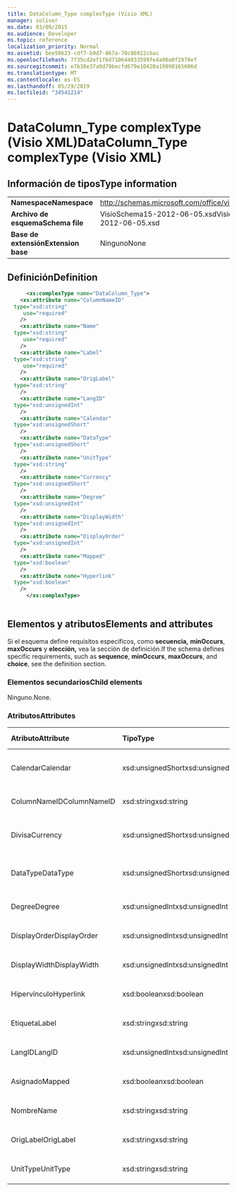 ```yaml
---
title: DataColumn_Type complexType (Visio XML)
manager: soliver
ms.date: 03/09/2015
ms.audience: Developer
ms.topic: reference
localization_priority: Normal
ms.assetid: bee50623-cdf7-b9d7-867a-70c86922cbac
ms.openlocfilehash: 7f35cd2ef1f6d710644033599fe4a90a0f2978ef
ms.sourcegitcommit: e7b38e37a9d79becfd679e10420a19890165606d
ms.translationtype: MT
ms.contentlocale: es-ES
ms.lasthandoff: 05/29/2019
ms.locfileid: "34541214"
---
```

# <a name="datacolumn_type-complextype-visio-xml"></a><span data-ttu-id="08acd-102">DataColumn_Type complexType (Visio XML)</span><span class="sxs-lookup"><span data-stu-id="08acd-102">DataColumn_Type complexType (Visio XML)</span></span>

## <a name="type-information"></a><span data-ttu-id="08acd-103">Información de tipos</span><span class="sxs-lookup"><span data-stu-id="08acd-103">Type information</span></span>

|||
|:-----|:-----|
|<span data-ttu-id="08acd-104">**Namespace**</span><span class="sxs-lookup"><span data-stu-id="08acd-104">**Namespace**</span></span> <br/> |http://schemas.microsoft.com/office/visio/2011/1/core  <br/> |
|<span data-ttu-id="08acd-105">**Archivo de esquema**</span><span class="sxs-lookup"><span data-stu-id="08acd-105">**Schema file**</span></span> <br/> |<span data-ttu-id="08acd-106">VisioSchema15-2012-06-05.xsd</span><span class="sxs-lookup"><span data-stu-id="08acd-106">VisioSchema15-2012-06-05.xsd</span></span>  <br/> |
|<span data-ttu-id="08acd-107">**Base de extensión**</span><span class="sxs-lookup"><span data-stu-id="08acd-107">**Extension base**</span></span> <br/> |<span data-ttu-id="08acd-108">Ninguno</span><span class="sxs-lookup"><span data-stu-id="08acd-108">None</span></span>  <br/> |
   
## <a name="definition"></a><span data-ttu-id="08acd-109">Definición</span><span class="sxs-lookup"><span data-stu-id="08acd-109">Definition</span></span>

```XML
      <xs:complexType name="DataColumn_Type">
    <xs:attribute name="ColumnNameID"
  type="xsd:string"
     use="required"
    />
    <xs:attribute name="Name"
  type="xsd:string"
     use="required"
    />
    <xs:attribute name="Label"
  type="xsd:string"
     use="required"
    />
    <xs:attribute name="OrigLabel"
  type="xsd:string"
    />
    <xs:attribute name="LangID"
  type="xsd:unsignedInt"
    />
    <xs:attribute name="Calendar"
  type="xsd:unsignedShort"
    />
    <xs:attribute name="DataType"
  type="xsd:unsignedShort"
    />
    <xs:attribute name="UnitType"
  type="xsd:string"
    />
    <xs:attribute name="Currency"
  type="xsd:unsignedShort"
    />
    <xs:attribute name="Degree"
  type="xsd:unsignedInt"
    />
    <xs:attribute name="DisplayWidth"
  type="xsd:unsignedInt"
    />
    <xs:attribute name="DisplayOrder"
  type="xsd:unsignedInt"
    />
    <xs:attribute name="Mapped"
  type="xsd:boolean"
    />
    <xs:attribute name="Hyperlink"
  type="xsd:boolean"
    />
      </xs:complexType>
      
```

## <a name="elements-and-attributes"></a><span data-ttu-id="08acd-110">Elementos y atributos</span><span class="sxs-lookup"><span data-stu-id="08acd-110">Elements and attributes</span></span>

<span data-ttu-id="08acd-111">Si el esquema define requisitos específicos, como **secuencia,** **minOccurs**, **maxOccurs** y **elección,** vea la sección de definición.</span><span class="sxs-lookup"><span data-stu-id="08acd-111">If the schema defines specific requirements, such as **sequence**, **minOccurs**, **maxOccurs**, and **choice**, see the definition section.</span></span> 
  
### <a name="child-elements"></a><span data-ttu-id="08acd-112">Elementos secundarios</span><span class="sxs-lookup"><span data-stu-id="08acd-112">Child elements</span></span>

<span data-ttu-id="08acd-113">Ninguno.</span><span class="sxs-lookup"><span data-stu-id="08acd-113">None.</span></span>
  
### <a name="attributes"></a><span data-ttu-id="08acd-114">Atributos</span><span class="sxs-lookup"><span data-stu-id="08acd-114">Attributes</span></span>

|<span data-ttu-id="08acd-115">**Atributo**</span><span class="sxs-lookup"><span data-stu-id="08acd-115">**Attribute**</span></span>|<span data-ttu-id="08acd-116">**Tipo**</span><span class="sxs-lookup"><span data-stu-id="08acd-116">**Type**</span></span>|<span data-ttu-id="08acd-117">**Obligatorio**</span><span class="sxs-lookup"><span data-stu-id="08acd-117">**Required**</span></span>|<span data-ttu-id="08acd-118">**Descripción**</span><span class="sxs-lookup"><span data-stu-id="08acd-118">**Description**</span></span>|<span data-ttu-id="08acd-119">**Posibles valores**</span><span class="sxs-lookup"><span data-stu-id="08acd-119">**Possible values**</span></span>|
|:-----|:-----|:-----|:-----|:-----|
|<span data-ttu-id="08acd-120">Calendar</span><span class="sxs-lookup"><span data-stu-id="08acd-120">Calendar</span></span>  <br/> |<span data-ttu-id="08acd-121">xsd:unsignedShort</span><span class="sxs-lookup"><span data-stu-id="08acd-121">xsd:unsignedShort</span></span>  <br/> |<span data-ttu-id="08acd-122">opcional</span><span class="sxs-lookup"><span data-stu-id="08acd-122">optional</span></span>  <br/> ||<span data-ttu-id="08acd-123">Valores del tipo xsd:unsignedShort.</span><span class="sxs-lookup"><span data-stu-id="08acd-123">Values of the xsd:unsignedShort type.</span></span>  <br/> |
|<span data-ttu-id="08acd-124">ColumnNameID</span><span class="sxs-lookup"><span data-stu-id="08acd-124">ColumnNameID</span></span>  <br/> |<span data-ttu-id="08acd-125">xsd:string</span><span class="sxs-lookup"><span data-stu-id="08acd-125">xsd:string</span></span>  <br/> |<span data-ttu-id="08acd-126">necesario</span><span class="sxs-lookup"><span data-stu-id="08acd-126">required</span></span>  <br/> ||<span data-ttu-id="08acd-127">Valores del tipo xsd:string.</span><span class="sxs-lookup"><span data-stu-id="08acd-127">Values of the xsd:string type.</span></span>  <br/> |
|<span data-ttu-id="08acd-128">Divisa</span><span class="sxs-lookup"><span data-stu-id="08acd-128">Currency</span></span>  <br/> |<span data-ttu-id="08acd-129">xsd:unsignedShort</span><span class="sxs-lookup"><span data-stu-id="08acd-129">xsd:unsignedShort</span></span>  <br/> |<span data-ttu-id="08acd-130">opcional</span><span class="sxs-lookup"><span data-stu-id="08acd-130">optional</span></span>  <br/> ||<span data-ttu-id="08acd-131">Valores del tipo xsd:unsignedShort.</span><span class="sxs-lookup"><span data-stu-id="08acd-131">Values of the xsd:unsignedShort type.</span></span>  <br/> |
|<span data-ttu-id="08acd-132">DataType</span><span class="sxs-lookup"><span data-stu-id="08acd-132">DataType</span></span>  <br/> |<span data-ttu-id="08acd-133">xsd:unsignedShort</span><span class="sxs-lookup"><span data-stu-id="08acd-133">xsd:unsignedShort</span></span>  <br/> |<span data-ttu-id="08acd-134">opcional</span><span class="sxs-lookup"><span data-stu-id="08acd-134">optional</span></span>  <br/> ||<span data-ttu-id="08acd-135">Valores del tipo xsd:unsignedShort.</span><span class="sxs-lookup"><span data-stu-id="08acd-135">Values of the xsd:unsignedShort type.</span></span>  <br/> |
|<span data-ttu-id="08acd-136">Degree</span><span class="sxs-lookup"><span data-stu-id="08acd-136">Degree</span></span>  <br/> |<span data-ttu-id="08acd-137">xsd:unsignedInt</span><span class="sxs-lookup"><span data-stu-id="08acd-137">xsd:unsignedInt</span></span>  <br/> |<span data-ttu-id="08acd-138">opcional</span><span class="sxs-lookup"><span data-stu-id="08acd-138">optional</span></span>  <br/> ||<span data-ttu-id="08acd-139">Valores del tipo xsd:unsignedInt.</span><span class="sxs-lookup"><span data-stu-id="08acd-139">Values of the xsd:unsignedInt type.</span></span>  <br/> |
|<span data-ttu-id="08acd-140">DisplayOrder</span><span class="sxs-lookup"><span data-stu-id="08acd-140">DisplayOrder</span></span>  <br/> |<span data-ttu-id="08acd-141">xsd:unsignedInt</span><span class="sxs-lookup"><span data-stu-id="08acd-141">xsd:unsignedInt</span></span>  <br/> |<span data-ttu-id="08acd-142">opcional</span><span class="sxs-lookup"><span data-stu-id="08acd-142">optional</span></span>  <br/> ||<span data-ttu-id="08acd-143">Valores del tipo xsd:unsignedInt.</span><span class="sxs-lookup"><span data-stu-id="08acd-143">Values of the xsd:unsignedInt type.</span></span>  <br/> |
|<span data-ttu-id="08acd-144">DisplayWidth</span><span class="sxs-lookup"><span data-stu-id="08acd-144">DisplayWidth</span></span>  <br/> |<span data-ttu-id="08acd-145">xsd:unsignedInt</span><span class="sxs-lookup"><span data-stu-id="08acd-145">xsd:unsignedInt</span></span>  <br/> |<span data-ttu-id="08acd-146">opcional</span><span class="sxs-lookup"><span data-stu-id="08acd-146">optional</span></span>  <br/> ||<span data-ttu-id="08acd-147">Valores del tipo xsd:unsignedInt.</span><span class="sxs-lookup"><span data-stu-id="08acd-147">Values of the xsd:unsignedInt type.</span></span>  <br/> |
|<span data-ttu-id="08acd-148">Hipervínculo</span><span class="sxs-lookup"><span data-stu-id="08acd-148">Hyperlink</span></span>  <br/> |<span data-ttu-id="08acd-149">xsd:boolean</span><span class="sxs-lookup"><span data-stu-id="08acd-149">xsd:boolean</span></span>  <br/> |<span data-ttu-id="08acd-150">opcional</span><span class="sxs-lookup"><span data-stu-id="08acd-150">optional</span></span>  <br/> ||<span data-ttu-id="08acd-151">Valores del tipo xsd:boolean.</span><span class="sxs-lookup"><span data-stu-id="08acd-151">Values of the xsd:boolean type.</span></span>  <br/> |
|<span data-ttu-id="08acd-152">Etiqueta</span><span class="sxs-lookup"><span data-stu-id="08acd-152">Label</span></span>  <br/> |<span data-ttu-id="08acd-153">xsd:string</span><span class="sxs-lookup"><span data-stu-id="08acd-153">xsd:string</span></span>  <br/> |<span data-ttu-id="08acd-154">necesario</span><span class="sxs-lookup"><span data-stu-id="08acd-154">required</span></span>  <br/> ||<span data-ttu-id="08acd-155">Valores del tipo xsd:string.</span><span class="sxs-lookup"><span data-stu-id="08acd-155">Values of the xsd:string type.</span></span>  <br/> |
|<span data-ttu-id="08acd-156">LangID</span><span class="sxs-lookup"><span data-stu-id="08acd-156">LangID</span></span>  <br/> |<span data-ttu-id="08acd-157">xsd:unsignedInt</span><span class="sxs-lookup"><span data-stu-id="08acd-157">xsd:unsignedInt</span></span>  <br/> |<span data-ttu-id="08acd-158">opcional</span><span class="sxs-lookup"><span data-stu-id="08acd-158">optional</span></span>  <br/> ||<span data-ttu-id="08acd-159">Valores del tipo xsd:unsignedInt.</span><span class="sxs-lookup"><span data-stu-id="08acd-159">Values of the xsd:unsignedInt type.</span></span>  <br/> |
|<span data-ttu-id="08acd-160">Asignado</span><span class="sxs-lookup"><span data-stu-id="08acd-160">Mapped</span></span>  <br/> |<span data-ttu-id="08acd-161">xsd:boolean</span><span class="sxs-lookup"><span data-stu-id="08acd-161">xsd:boolean</span></span>  <br/> |<span data-ttu-id="08acd-162">opcional</span><span class="sxs-lookup"><span data-stu-id="08acd-162">optional</span></span>  <br/> ||<span data-ttu-id="08acd-163">Valores del tipo xsd:boolean.</span><span class="sxs-lookup"><span data-stu-id="08acd-163">Values of the xsd:boolean type.</span></span>  <br/> |
|<span data-ttu-id="08acd-164">Nombre</span><span class="sxs-lookup"><span data-stu-id="08acd-164">Name</span></span>  <br/> |<span data-ttu-id="08acd-165">xsd:string</span><span class="sxs-lookup"><span data-stu-id="08acd-165">xsd:string</span></span>  <br/> |<span data-ttu-id="08acd-166">necesario</span><span class="sxs-lookup"><span data-stu-id="08acd-166">required</span></span>  <br/> ||<span data-ttu-id="08acd-167">Valores del tipo xsd:string.</span><span class="sxs-lookup"><span data-stu-id="08acd-167">Values of the xsd:string type.</span></span>  <br/> |
|<span data-ttu-id="08acd-168">OrigLabel</span><span class="sxs-lookup"><span data-stu-id="08acd-168">OrigLabel</span></span>  <br/> |<span data-ttu-id="08acd-169">xsd:string</span><span class="sxs-lookup"><span data-stu-id="08acd-169">xsd:string</span></span>  <br/> |<span data-ttu-id="08acd-170">opcional</span><span class="sxs-lookup"><span data-stu-id="08acd-170">optional</span></span>  <br/> ||<span data-ttu-id="08acd-171">Valores del tipo xsd:string.</span><span class="sxs-lookup"><span data-stu-id="08acd-171">Values of the xsd:string type.</span></span>  <br/> |
|<span data-ttu-id="08acd-172">UnitType</span><span class="sxs-lookup"><span data-stu-id="08acd-172">UnitType</span></span>  <br/> |<span data-ttu-id="08acd-173">xsd:string</span><span class="sxs-lookup"><span data-stu-id="08acd-173">xsd:string</span></span>  <br/> |<span data-ttu-id="08acd-174">opcional</span><span class="sxs-lookup"><span data-stu-id="08acd-174">optional</span></span>  <br/> ||<span data-ttu-id="08acd-175">Valores del tipo xsd:string.</span><span class="sxs-lookup"><span data-stu-id="08acd-175">Values of the xsd:string type.</span></span>  <br/> |
   

